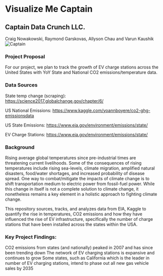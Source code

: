 # Visualize Me Captain
## Captain Data Crunch LLC.
Craig Nowakowski, Raymond Garskovas, Allyson Chau and Varun Kaushik
![Captain](https://i2.wp.com/boingboing.net/wp-content/uploads/2015/07/captaincrunch.jpg?w=1600&ssl=1)

### Project Proposal
For our project, we plan to track the growth of EV charge stations across the United States with YoY State and National CO2 emissions/temperature data. 

### Data Sources
State temp change (scraping): https://science2017.globalchange.gov/chapter/6/

US National Emissions: https://www.kaggle.com/yoannboyere/co2-ghg-emissionsdata

US State Emissions: https://www.eia.gov/environment/emissions/state/

EV Charge Stations: https://www.eia.gov/environment/emissions/state/

### Background
Rising average global temperatures since pre-industrial times are threatening current livelihoods. Some of the consequences of rising temperatures include rising sea-levels, climate migration, amplified natural disasters, food/water shortages, and increased probability of disease spread. One way to combat/mitigate the impacts of climate change is to shift transportation medium to electric power from fossil-fuel power. While this change in itself is not a complete solution to climate change, it nonetheless remains a key element in a holistic approach to fighting climate change. 

This repository sources, tracks, and analyzes data from EIA, Kaggle to quantify the rise in temperatures, CO2 emissions and how they have influenced the rise of EV infrastructure, specifically the number of charge stations that have been installed across the states within the USA.  

### Key Project Findings:
CO2 emissions from states (and nationally) peaked in 2007 and has since been trending down
The network of EV charging stations is expansive and continues to grow
Some states, such as California which is the leader in number of EV charging stations, intend to phase out all new gas vehicle sales by 2035
